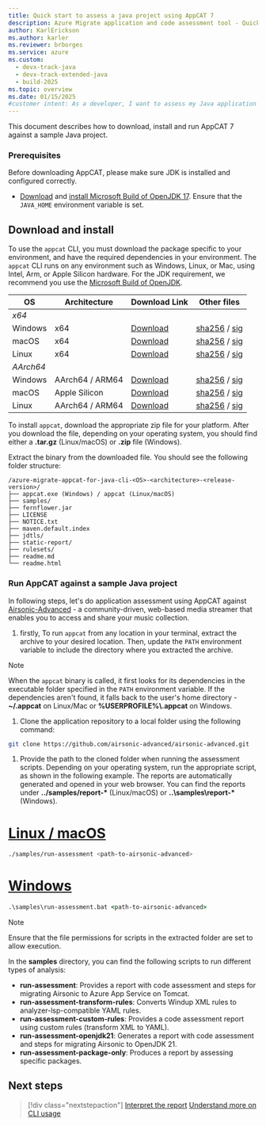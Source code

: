 ```yaml
---
title: Quick start to assess a java project using AppCAT 7
description: Azure Migrate application and code assessment tool - Quick start to assess a java project.
author: KarlErickson
ms.author: karler
ms.reviewer: brborges
ms.service: azure
ms.custom:
  - devx-track-java
  - devx-track-extended-java
  - build-2025
ms.topic: overview
ms.date: 01/15/2025
#customer intent: As a developer, I want to assess my Java application so that I can understand its readiness for migration to Azure.
---
```

This document describes how to download, install and run AppCAT 7 against a sample Java project. 

### Prerequisites
Before downloading AppCAT, please make sure JDK is installed and configured correctly.
- [Download](/java/openjdk/download#openjdk-17) and [install Microsoft Build of OpenJDK 17](/java/openjdk/install). Ensure that the `JAVA_HOME` environment variable is set.

## Download and install

To use the `appcat` CLI, you must download the package specific to your environment, and have the required dependencies in your environment. The `appcat` CLI runs on any environment such as Windows, Linux, or Mac, using Intel, Arm, or Apple Silicon hardware. For the JDK requirement, we recommend you use the [Microsoft Build of OpenJDK](/java/openjdk).

| OS      | Architecture    | Download Link  | Other files              |
|---------|-----------------|----------------|--------------------------|
| *x64*
| Windows | x64             | [Download][13] | [sha256][14] / [sig][15] |
| macOS   | x64             | [Download][7]  | [sha256][8] / [sig][9]   |
| Linux   | x64             | [Download][1]  | [sha256][2] / [sig][3]   |
| *AArch64*
| Windows | AArch64 / ARM64 | [Download][16] | [sha256][17] / [sig][18] |
| macOS   | Apple Silicon   | [Download][10] | [sha256][11] / [sig][12] |
| Linux   | AArch64 / ARM64 | [Download][4]  | [sha256][5] / [sig][6]   |

[1]: https://aka.ms/appcat/azure-migrate-appcat-for-java-cli-linux-amd64.tar.gz
[2]: https://aka.ms/appcat/azure-migrate-appcat-for-java-cli-linux-amd64.tar.gz.sha256sum.txt
[3]: https://aka.ms/appcat/azure-migrate-appcat-for-java-cli-linux-amd64.tar.gz.sig
[4]: https://aka.ms/appcat/azure-migrate-appcat-for-java-cli-linux-arm64.tar.gz
[5]: https://aka.ms/appcat/azure-migrate-appcat-for-java-cli-linux-arm64.tar.gz.sha256sum.txt
[6]: https://aka.ms/appcat/azure-migrate-appcat-for-java-cli-linux-arm64.tar.gz.sig
[7]: https://aka.ms/appcat/azure-migrate-appcat-for-java-cli-macos-amd64.tar.gz
[8]: https://aka.ms/appcat/azure-migrate-appcat-for-java-cli-macos-amd64.tar.gz.sha256sum.txt
[9]: https://aka.ms/appcat/azure-migrate-appcat-for-java-cli-macos-amd64.tar.gz.sig
[10]: https://aka.ms/appcat/azure-migrate-appcat-for-java-cli-macos-arm64.tar.gz
[11]: https://aka.ms/appcat/azure-migrate-appcat-for-java-cli-macos-arm64.tar.gz.sha256sum.txt
[12]: https://aka.ms/appcat/azure-migrate-appcat-for-java-cli-macos-arm64.tar.gz.sig
[13]: https://aka.ms/appcat/azure-migrate-appcat-for-java-cli-windows-amd64.zip
[14]: https://aka.ms/appcat/azure-migrate-appcat-for-java-cli-windows-amd64.zip.sha256sum.txt
[15]: https://aka.ms/appcat/azure-migrate-appcat-for-java-cli-windows-amd64.zip.sig
[16]: https://aka.ms/appcat/azure-migrate-appcat-for-java-cli-windows-arm64.zip
[17]: https://aka.ms/appcat/azure-migrate-appcat-for-java-cli-windows-arm64.zip.sha256sum.txt
[18]: https://aka.ms/appcat/azure-migrate-appcat-for-java-cli-windows-arm64.zip.sig

To install `appcat`, download the appropriate zip file for your platform. After you download the file, depending on your operating system, you should find either a **.tar.gz** (Linux/macOS) or **.zip** file (Windows).

Extract the binary from the downloaded file. You should see the following folder structure:

```
/azure-migrate-appcat-for-java-cli-<OS>-<architecture>-<release-version>/
├── appcat.exe (Windows) / appcat (Linux/macOS)
├── samples/
├── fernflower.jar
├── LICENSE
├── NOTICE.txt
├── maven.default.index
├── jdtls/
├── static-report/
├── rulesets/
├── readme.md
└── readme.html
```

### Run AppCAT against a sample Java project
In following steps, let's do application assessment using AppCAT against [Airsonic-Advanced](https://github.com/airsonic-advanced/airsonic-advanced) - a community-driven, web-based media streamer that enables you to access and share your music collection.

1. firstly, To run `appcat` from any location in your terminal, extract the archive to your desired location. Then, update the `PATH` environment variable to include the directory where you extracted the archive.

> [!NOTE]
> When the `appcat` binary is called, it first looks for its dependencies in the executable folder specified in the `PATH` environment variable. If the dependencies aren't found, it falls back to the user's home directory - **~/.appcat** on Linux/Mac or **%USERPROFILE%\\.appcat** on Windows.

1. Clone the application repository to a local folder using the following command:

```sh
git clone https://github.com/airsonic-advanced/airsonic-advanced.git
```

1. Provide the path to the cloned folder when running the assessment scripts. Depending on your operating system, run the appropriate script, as shown in the following example. The reports are automatically generated and opened in your web browser. You can find the reports under **../samples/report-\*** (Linux/macOS) or **..\samples\report-\*** (Windows).

# [Linux / macOS](#tab/linux)

```bash
./samples/run-assessment <path-to-airsonic-advanced>
```

# [Windows](#tab/windows)

```cmd
.\samples\run-assessment.bat <path-to-airsonic-advanced>
```

> [!NOTE]
> Ensure that the file permissions for scripts in the extracted folder are set to allow execution.

In the **samples** directory, you can find the following scripts to run different types of analysis:

- **run-assessment**: Provides a report with code assessment and steps for migrating Airsonic to Azure App Service on Tomcat.
- **run-assessment-transform-rules**: Converts Windup XML rules to analyzer-lsp-compatible YAML rules.
- **run-assessment-custom-rules**: Provides a code assessment report using custom rules (transform XML to YAML).
- **run-assessment-openjdk21**: Generates a report with code assessment and steps for migrating Airsonic to OpenJDK 21.
- **run-assessment-package-only**: Produces a report by assessing specific packages.

## Next steps

> [!div class="nextstepaction"]
> [Interpret the report](appcat7-interpret-report.md)
> [Understand more on CLI usage](appcat7-cli-guide.md)
